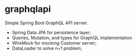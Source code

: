 # graphqlapi
Simple Spring Boot GraphQL API server.
- Spring Data JPA for persistence layer;
- Queries, Mutation, and types for GraphQL implementation
- WireMock for mocking Customer server;
- DataLoader to solve n+1 problem;
